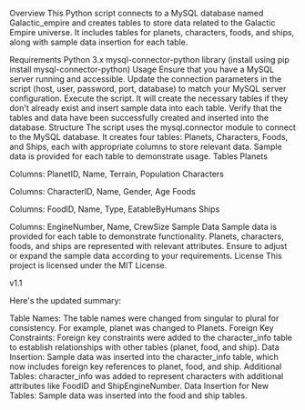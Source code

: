 Overview
This Python script connects to a MySQL database named Galactic_empire and creates tables to store data related to the Galactic Empire universe. It includes tables for planets, characters, foods, and ships, along with sample data insertion for each table.

Requirements
Python 3.x
mysql-connector-python library (install using pip install mysql-connector-python)
Usage
Ensure that you have a MySQL server running and accessible.
Update the connection parameters in the script (host, user, password, port, database) to match your MySQL server configuration.
Execute the script. It will create the necessary tables if they don't already exist and insert sample data into each table.
Verify that the tables and data have been successfully created and inserted into the database.
Structure
The script uses the mysql.connector module to connect to the MySQL database.
It creates four tables: Planets, Characters, Foods, and Ships, each with appropriate columns to store relevant data.
Sample data is provided for each table to demonstrate usage.
Tables
Planets

Columns: PlanetID, Name, Terrain, Population
Characters

Columns: CharacterID, Name, Gender, Age
Foods

Columns: FoodID, Name, Type, EatableByHumans
Ships

Columns: EngineNumber, Name, CrewSize
Sample Data
Sample data is provided for each table to demonstrate functionality.
Planets, characters, foods, and ships are represented with relevant attributes.
Ensure to adjust or expand the sample data according to your requirements.
License
This project is licensed under the MIT License.


v1.1

Here's the updated summary:

Table Names: The table names were changed from singular to plural for consistency. For example, planet was changed to Planets.
Foreign Key Constraints: Foreign key constraints were added to the character_info table to establish relationships with other tables (planet, food, and ship).
Data Insertion: Sample data was inserted into the character_info table, which now includes foreign key references to planet, food, and ship.
Additional Tables: character_info was added to represent characters with additional attributes like FoodID and ShipEngineNumber.
Data Insertion for New Tables: Sample data was inserted into the food and ship tables.
